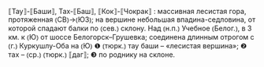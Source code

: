 ---
---

⟦Тау⟧-⟦Баши⟧, Тах-⟦Баш⟧, ⟦Кок⟧-⟦Чокрак⟧
: массивная лесистая гора, протяженная ⦅СВ⦆→⦅ЮЗ⦆; на вершине небольшая впадина-седловина, от которой спадают балки по ⦅сев.⦆ склону. Над ⦅н.п.⦆ Учебное ⦅Белог.⦆, в 3 км. к ⦅Ю⦆ от шоссе Белогорск–Грушевка; соединена длинным отрогом с ⦅г.⦆ Куркушлу-Оба на ⦅Ю⦆ ❶ ⦅тюрк.⦆ тау баши – «лесистая вершина»; ❷ тах – ⦅ср.⦆ ⦅тюрк.⦆ ⟦даг⟧; ❸ по роднику на склоне.
